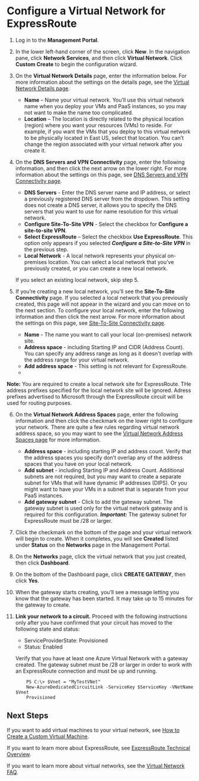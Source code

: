 <properties
   pageTitle="Configuring a Virtual Network for Expressroute | Microsoft Azure"
   description="This article walks you through setting up a virtual network (VNet) for ExpressRoute"
   documentationCenter="na"
   services="expressroute"
   authors="cherylmc"
   manager="adinah"
   editor="tysonn" />

<tags 
   ms.service="expressroute"
   ms.devlang="na"
   ms.topic="article" 
   ms.tgt_pltfrm="na"
   ms.workload="infrastructure-services" 
   ms.date="06/25/2015"
   ms.author="cherylmc"/>

#  Configure a Virtual Network for ExpressRoute

1. Log in to the **Management Portal**.
2. In the lower left-hand corner of the screen, click **New**. In the navigation pane, click **Network Services**, and then click **Virtual Network**. Click **Custom Create** to begin the configuration wizard.
3. On the **Virtual Network Details** page, enter the information below. For more information about the settings on the details page, see the [Virtual Network Details page](https://msdn.microsoft.com/library/azure/09926218-92ab-4f43-aa99-83ab4d355555#BKMK_VNetDetails).

	- **Name** – Name your virtual network. You’ll use this virtual network name when you deploy your VMs and PaaS instances, so you may not want to make the name too complicated.
	- **Location** – The location is directly related to the physical location (region) where you want your resources (VMs) to reside. For example, if you want the VMs that you deploy to this virtual network to be physically located in East US, select that location. You can’t change the region associated with your virtual network after you create it.

4. On the **DNS Servers and VPN Connectivity** page, enter the following information, and then click the next arrow on the lower right. For more information about the settings on this page, see [DNS Servers and VPN Connectivity page](https://msdn.microsoft.com/library/azure/09926218-92ab-4f43-aa99-83ab4d355555#BKMK_VNETDNS).

	- **DNS Servers** - Enter the DNS server name and IP address, or select a previously registered DNS server from the dropdown. This setting does not create a DNS server, it allows you to specify the DNS servers that you want to use for name resolution for this virtual network.
	- **Configure Site-To-Site VPN** - Select the checkbox for **Configure a site-to-site VPN**.
	- **Select ExpressRoute** – Select the checkbox **Use ExpressRoute**. This option only appears if you selected ***Configure a Site-to-Site VPN*** in the previous step.
	- **Local Network** - A local network represents your physical on-premises location. You can select a local network that you’ve previously created, or you can create a new local network.

	If you select an existing local network, skip step 5.

5. If you’re creating a new local network, you’ll see the **Site-To-Site Connectivity** page. If you selected a local network that you previously created, this page will not appear in the wizard and you can move on to the next section. To configure your local network, enter the following information and then click the next arrow. For more information about the settings on this page, see [Site-To-Site Connectivity page](https://msdn.microsoft.com/library/azure/09926218-92ab-4f43-aa99-83ab4d355555#BKMK_VNETSITE).

	- **Name** - The name you want to call your local (on-premises) network site.
	- **Address space** - including Starting IP and CIDR (Address Count). You can specify any address range as long as it doesn't overlap with the address range for your virtual network.
	- **Add address space** - This setting is not relevant for ExpressRoute.
	- 
**Note:** You are required to create a local network site for ExpressRoute. THe address prefixes specified for the local network site will be ignored. Adress prefixes advertised to Microsoft through the ExpressRoute circuit will be used for routing purposes.

6. On the **Virtual Network Address Spaces** page, enter the following information and then click the checkmark on the lower right to configure your network. There are quite a few rules regarding virtual network address space, so you may want to see the 
[Virtual Network Address Spaces page](https://msdn.microsoft.com/library/azure/09926218-92ab-4f43-aa99-83ab4d355555#BKMK_VNET_ADDRESS) for more information.

	- **Address space** - including starting IP and address count. Verify that the address spaces you specify don’t overlap any of the address spaces that you have on your local network.
	- **Add subnet** - including Starting IP and Address Count. Additional subnets are not required, but you may want to create a separate subnet for VMs that will have dynamic IP addresses (DIPS). Or you might want to have your VMs in a subnet that is separate from your PaaS instances.
	- **Add gateway subnet** - Click to add the gateway subnet. The gateway subnet is used only for the virtual network gateway and is required for this configuration. 
	***Important:***  The gateway subnet for ExpressRoute must be /28 or larger.

7. Click the checkmark on the bottom of the page and your virtual network will begin to create. When it completes, you will see **Created** listed under **Status** on the **Networks** page in the Management Portal.

8. On the **Networks** page, click the virtual network that you just created, then click **Dashboard**.
9. On the bottom of the Dashboard page, click **CREATE GATEWAY**, then click **Yes**.

10. When the gateway starts creating, you’ll see a message letting you know that the gateway has been started. It may take up to 15 minutes for the gateway to create.
11. **Link your network to a circuit.** Proceed with the following instructions only after you have confirmed that your circuit has moved to the following state and status: 

	- ServiceProviderState: Provisioned
	- Status: Enabled

	Verify that you have at least one Azure Virtual Network with a gateway created. The gateway subnet must be /28 or larger in order to work with an ExpressRoute connection and must be up and running.

			PS C:\> $Vnet = "MyTestVNet"
			New-AzureDedicatedCircuitLink -ServiceKey $ServiceKey -VNetName $Vnet
			Provisioned

## Next Steps
If you want to add virtual machines to your virtual network, see [How to Create a Custom Virtual Machine](../virtual-machines-create-custom.md).

If you want to learn more about ExpressRoute, see [ExpressRoute Technical Overview](expressroute-introduction.md).

If you want to learn more about virtual networks, see the [Virtual Network FAQ](https://msdn.microsoft.com/library/azure/dn133803.aspx).

 
